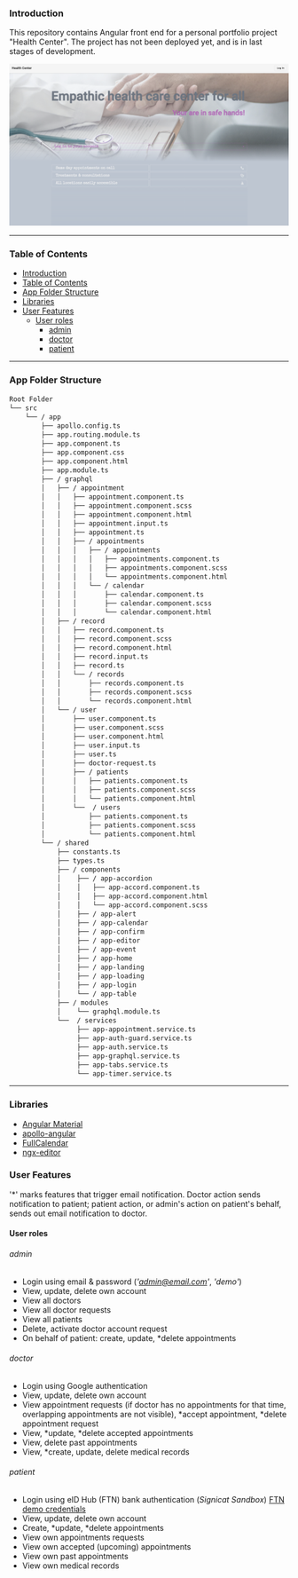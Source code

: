 ### Introduction

This repository contains Angular front end for a personal portfolio project "Health Center".
The project has not been deployed yet, and is in last stages of development.

![](./src/assets/1.png)
___


### Table of Contents

- [Introduction](#introduction)
- [Table of Contents](#table-of-contents)
- [App Folder Structure](#app-folder-structure)
- [Libraries](#libraries)
- [User Features](#user-features)
  - [User roles](#user-roles)
      - [admin](#admin)
      - [doctor](#doctor)
      - [patient](#patient)

___

### App Folder Structure

```
Root Folder
└── src
    └── / app
        ├── apollo.config.ts
        ├── app.routing.module.ts
        ├── app.component.ts
        ├── app.component.css
        ├── app.component.html
        ├── app.module.ts
        ├── / graphql
        │   ├── / appointment
        │   │   ├── appointment.component.ts
        │   │   ├── appointment.component.scss
        │   │   ├── appointment.component.html
        │   │   ├── appointment.input.ts
        │   │   ├── appointment.ts
        │   │   ├── / appointments
        │   │   │   ├── / appointments
        │   │   │   │   ├── appointments.component.ts
        │   │   │   │   ├── appointments.component.scss
        │   │   │   │   └── appointments.component.html
        │   │   │   └── / calendar
        │   │   │       ├── calendar.component.ts
        │   │   │       ├── calendar.component.scss
        │   │   │       └── calendar.component.html
        │   ├── / record
        │   │   ├── record.component.ts
        │   │   ├── record.component.scss
        │   │   ├── record.component.html
        │   │   ├── record.input.ts
        │   │   ├── record.ts
        │   │   └── / records
        │   │       ├── records.component.ts
        │   │       ├── records.component.scss
        │   │       └── records.component.html
        │   └── / user
        │       ├── user.component.ts
        │       ├── user.component.scss
        │       ├── user.component.html
        │       ├── user.input.ts
        │       ├── user.ts
        │       ├── doctor-request.ts
        │       ├── / patients
        │       │   ├── patients.component.ts
        │       │   ├── patients.component.scss
        │       │   └── patients.component.html
        │       └──  / users
        │           ├── patients.component.ts
        │           ├── patients.component.scss
        │           └── patients.component.html
        └── / shared
            ├── constants.ts
            ├── types.ts
            ├── / components
            │    ├── / app-accordion
            │    │   ├── app-accord.component.ts
            │    │   ├── app-accord.component.html
            │    │   └── app-accord.component.scss
            │    ├── / app-alert
            │    ├── / app-calendar
            │    ├── / app-confirm
            │    ├── / app-editor
            │    ├── / app-event
            │    ├── / app-home
            │    ├── / app-landing
            │    ├── / app-loading
            │    ├── / app-login
            │    └── / app-table
            ├── / modules
            │    └── graphql.module.ts
            └──  / services
                 ├── app-appointment.service.ts
                 ├── app-auth-guard.service.ts
                 ├── app-auth.service.ts
                 ├── app-graphql.service.ts
                 ├── app-tabs.service.ts
                 └── app-timer.service.ts

```


___

### Libraries

- [Angular Material]("https://material.angular.io")
- [apollo-angular]("https://www.npmjs.com/package/apollo-angular")
- [FullCalendar]("https://www.npmjs.com/package/fullcalendar")
- [ngx-editor]("https://www.npmjs.com/package/ngx-editor")
  

### User Features


'*' marks features that trigger email notification. Doctor action sends notification to patient; patient action, or admin's action on patient's behalf, sends out email notification to doctor.

#### User roles

###### admin

- Login using email & password (_'admin@email.com'_, _'demo'_)
- View, update, delete own account
- View all doctors
- View all doctor requests
- View all patients 
- Delete, activate doctor account request
- On behalf of patient: create, update, *delete appointments 
  
###### doctor

- Login using Google authentication
- View, update, delete own account
- View appointment requests (if doctor has no appointments for that time, overlapping appointments are not visible), *accept appointment, *delete appointment request
- View, *update, *delete accepted appointments
- View, delete past appointments
- View, *create, update, delete medical records
  
###### patient

- Login using eID Hub (FTN) bank authentication (_Signicat Sandbox_)
    [FTN demo credentials](https://developer.signicat.com/identity-methods/ftn/demo-ftn/)
- View, update, delete own account
- Create, *update, *delete appointments
- View own appointments requests
- View own accepted (upcoming) appointments
- View own past appointments
- View own medical records

